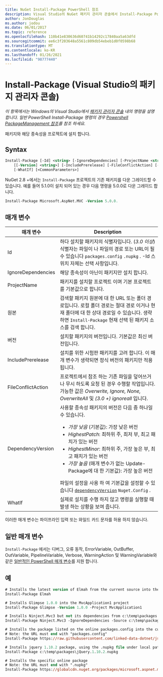 ```yaml
---
title: NuGet Install-Package PowerShell 참조
description: Visual Studio의 NuGet 패키지 관리자 콘솔에서 Install-Package PowerShell 명령에 대 한 참조입니다.
author: JonDouglas
ms.author: jodou
ms.date: 06/01/2017
ms.topic: reference
ms.openlocfilehash: 110b41e830636d60741b14292c17840aa5a63dfd
ms.sourcegitcommit: ee6c3f203648a5561c809db54ebeb1d0f0598b68
ms.translationtype: MT
ms.contentlocale: ko-KR
ms.lasthandoff: 01/26/2021
ms.locfileid: "98777440"
---
```

# <a name="install-package-package-manager-console-in-visual-studio"></a>Install-Package (Visual Studio의 패키지 관리자 콘솔)

*이 항목에서는 Windows의 Visual Studio에서 [패키지 관리자 콘솔](../../consume-packages/install-use-packages-powershell.md) 내의 명령을 설명 합니다. 일반 PowerShell Install-Package 명령의 경우 [Powershell PackageManagement 참조](/powershell/module/packagemanagement/?view=powershell-6)를 참조 하세요.*

패키지와 해당 종속성을 프로젝트에 설치 합니다.

## <a name="syntax"></a>Syntax

```ps
Install-Package [-Id] <string> [-IgnoreDependencies] [-ProjectName <string>] [[-Source] <string>] 
    [[-Version] <string>] [-IncludePrerelease] [-FileConflictAction] [-DependencyVersion]
    [-WhatIf] [<CommonParameters>]
```

NuGet 2.8 +에서는 `Install-Package` 프로젝트의 기존 패키지를 다운 그레이드할 수 있습니다. 예를 들어 5.1.0이 설치 되어 있는 경우 다음 명령을 5.0.0로 다운 그레이드 합니다.

```ps
Install-Package Microsoft.AspNet.MVC -Version 5.0.0.
```

## <a name="parameters"></a>매개 변수

| 매개 변수 | Description |
| --- | --- |
| Id | 하다 설치할 패키지의 식별자입니다. (*3.0 이상*) 식별자는 파일이 나 파일의 경로 또는 URL이 될 수 있습니다 `packages.config` `.nupkg` . -Id 스위치 자체는 선택 사항입니다. |
| IgnoreDependencies | 해당 종속성이 아닌이 패키지만 설치 합니다. |
| ProjectName | 패키지를 설치할 프로젝트 이며 기본 프로젝트를 기본값으로 합니다. |
| 원본 | 검색할 패키지 원본에 대 한 URL 또는 폴더 경로입니다. 로컬 폴더 경로는 절대 경로 이거나 현재 폴더에 대 한 상대 경로일 수 있습니다. 생략 하면 `Install-Package` 현재 선택 된 패키지 소스를 검색 합니다. |
| 버전 | 설치할 패키지의 버전입니다. 기본값은 최신 버전입니다. |
| IncludePrerelease | 설치를 위한 시험판 패키지를 고려 합니다. 이 매개 변수가 생략되면 정식 버전의 패키지만 적용됩니다. |
| FileConflictAction | 프로젝트에서 참조 하는 기존 파일을 덮어쓰거나 무시 하도록 요청 된 경우 수행할 작업입니다. 가능한 값은 *Overwrite, Ignore, None, OverwriteAll* 및 *(3.0 +)* *ignoreall* 입니다. |
| DependencyVersion | 사용할 종속성 패키지의 버전은 다음 중 하나일 수 있습니다.<br/><ul><li>*가장 낮음* (기본값): 가장 낮은 버전</li><li>*HighestPatch*: 최하위 주, 최저 부, 최고 패치가 있는 버전</li><li>*HighestMinor*: 최하위 주, 가장 높은 부, 최고 패치가 있는 버전</li><li>*가장 높음* (매개 변수가 없는 Update-Package에 대 한 기본값): 가장 높은 버전</li></ul>파일의 설정을 사용 하 여 기본값을 설정할 수 있습니다 [`dependencyVersion`](../nuget-config-file.md#config-section) `Nuget.Config` . |
| WhatIf | 실제로 설치를 수행 하지 않고 명령을 실행할 때 발생 하는 상황을 보여 줍니다. |

이러한 매개 변수는 파이프라인 입력 또는 와일드 카드 문자를 허용 하지 않습니다.

## <a name="common-parameters"></a>일반 매개 변수

`Install-Package` 에서는 디버그, 오류 동작, ErrorVariable, OutBuffer, OutVariable, PipelineVariable, Verbose, WarningAction 및 WarningVariable와 같은 [일반적인 PowerShell 매개 변수](/powershell/module/microsoft.powershell.core/about/about_commonparameters)를 지원 합니다.

## <a name="examples"></a>예

```ps
# Installs the latest version of Elmah from the current source into the default project
Install-Package Elmah

# Installs Glimpse 1.0.0 into the MvcApplication1 project
Install-Package Glimpse -Version 1.0.0 -Project MvcApplication1

# Installs Ninject.Mvc3 but not its dependencies from c:\temp\packages
Install-Package Ninject.Mvc3 -IgnoreDependencies -Source c:\temp\packages

# Installs the package listed on the online packages.config into the current project
# Note: the URL must end with "packages.config"
Install-Package https://raw.githubusercontent.com/linked-data-dotnet/json-ld.net/master/.nuget/packages.config

# Installs jquery 1.10.2 package, using the .nupkg file under local path of c:\temp\packages
Install-Package c:\temp\packages\jQuery.1.10.2.nupkg

# Installs the specific online package
# Note: the URL must end with ".nupkg"
Install-Package https://globalcdn.nuget.org/packages/microsoft.aspnet.mvc.5.2.3.nupkg
```